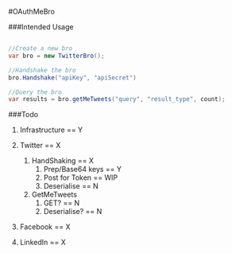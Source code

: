 #OAuthMeBro

###Intended Usage

```csharp

//Create a new bro
var bro = new TwitterBro();

//Handshake the bro
bro.Handshake("apiKey", "apiSecret")

//Query the bro
var results = bro.getMeTweets("query", "result_type", count);

```

###Todo

1. Infrastructure == Y

2. Twitter == X
	1. HandShaking == X
		1. Prep/Base64 keys == Y
		2. Post for Token == WIP
		3. Deserialise == N
	2. GetMeTweets
		1. GET? == N
		2. Deserialise? == N

3. Facebook == X

4. LinkedIn == X
